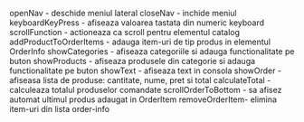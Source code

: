 openNav - deschide meniul lateral
closeNav - inchide meniul
keyboardKeyPress - afiseaza valoarea tastata din numeric keyboard
scrollFunction - actioneaza ca scroll pentru elementul catalog 
addProductToOrderItems - adauga item-uri de tip produs in elementul OrderInfo 
showCategories - afiseaza categoriile si adauga functionalitate pe buton 
showProducts - afiseaza produsele din categorie si adauga functionalitate pe buton
showText - afiseaza text in consola
showOrder - afiseasa lista de produse: cantitate, nume, pret si total 
calculateTotal - calculeaza totalul produselor comandate
scrollOrderToBottom - sa afisez automat ultimul produs adaugat in OrderItem
removeOrderItem- elimina item-uri din lista order-info 